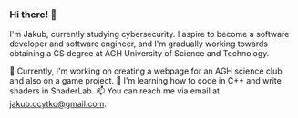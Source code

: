 ### Hi there! 👋

I'm Jakub, currently studying cybersecurity. I aspire to become a software developer and software engineer, and I'm gradually working towards obtaining a CS degree at AGH University of Science and Technology.

🔭 Currently, I'm working on creating a webpage for an AGH science club and also on a game project.
🌱 I'm learning how to code in C++ and write shaders in ShaderLab.
📫 You can reach me via email at jakub.ocytko@gmail.com.
